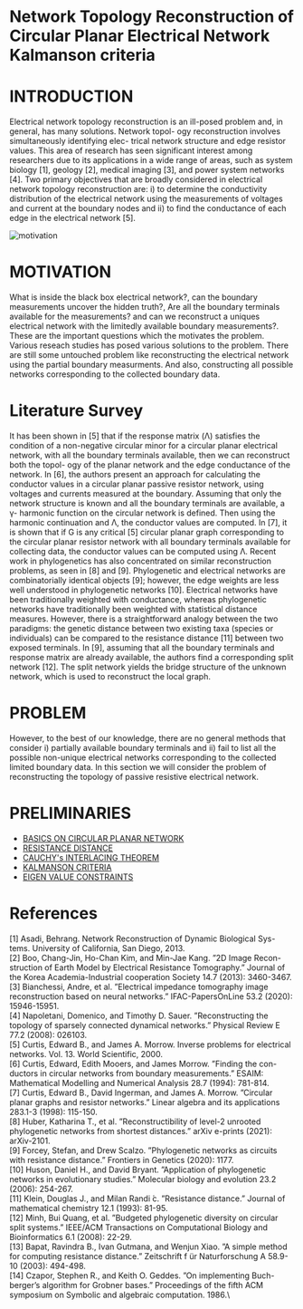 # Network Topology Reconstruction of Circular Planar Electrical Network Kalmanson criteria
# INTRODUCTION
Electrical network topology reconstruction is an ill-posed
problem and, in general, has many solutions. Network topol-
ogy reconstruction involves simultaneously identifying elec-
trical network structure and edge resistor values. This area of
research has seen significant interest among researchers due
to its applications in a wide range of areas, such as system
biology [1], geology [2], medical imaging [3], and power
system networks [4]. Two primary objectives that are broadly
considered in electrical network topology reconstruction are:
i) to determine the conductivity distribution of the electrical
network using the measurements of voltages and current at
the boundary nodes and ii) to find the conductance of each
edge in the electrical network [5]. 

<div align="justify">
  
  ![motivation](https://github.com/ShivanB/Shivan-Biradar/blob/master/assets/img/motivation.jpg)

  </div>
  
# MOTIVATION
What is inside the black box electrical network?, can the boundary measurements uncover the hidden truth?, Are all the boundary terminals available for the measurements? and can we reconstruct a uniques electrical network with the limitedly available boundary measurements?. These are the important questions which the motivates the problem. Various reseach studies has posed various solutions to the problem. There are still some untouched problem like reconstructing the electrical network using the partial boundary measurments. And also, constructing all possible networks corresponding to the collected boundary data.

# Literature Survey
It has been shown in [5] that if the response matrix (Λ)
satisfies the condition of a non-negative circular minor for
a circular planar electrical network, with all the boundary
terminals available, then we can reconstruct both the topol-
ogy of the planar network and the edge conductance of
the network. In [6], the authors present an approach for
calculating the conductor values in a circular planar passive
resistor network, using voltages and currents measured at
the boundary. Assuming that only the network structure is
known and all the boundary terminals are available, a γ-
harmonic function on the circular network is defined. Then
using the harmonic continuation and Λ, the conductor values
are computed. In [7], it is shown that if G is any critical
[5] circular planar graph corresponding to the circular planar
resistor network with all boundary terminals available for
collecting data, the conductor values can be computed using Λ.
Recent work in phylogenetics has also concentrated on similar
reconstruction problems, as seen in [8] and [9]. Phylogenetic
and electrical networks are combinatorially identical objects
[9]; however, the edge weights are less well understood in
phylogenetic networks [10]. Electrical networks have been
traditionally weighted with conductance, whereas phylogenetic
networks have traditionally been weighted with statistical
distance measures. However, there is a straightforward analogy
between the two paradigms: the genetic distance between two
existing taxa (species or individuals) can be compared to the
resistance distance [11] between two exposed terminals. In [9],
assuming that all the boundary terminals and response matrix
are already available, the authors find a corresponding split
network [12]. The split network yields the bridge structure
of the unknown network, which is used to reconstruct the
local graph. 
# PROBLEM
However, to the best of our knowledge, there are
no general methods that consider i) partially available boundary
terminals and ii) fail to list all the possible non-unique electrical
networks corresponding to the collected limited boundary data.
In this section we will consider the problem of reconstructing the topology
of passive resistive electrical network.

# PRELIMINARIES
- [BASICS ON CIRCULAR PLANAR NETWORK](https://github.com/ShivanB/Shivan-Biradar/blob/master/preliminary.md)
- [RESISTANCE DISTANCE](https://github.com/ShivanB/Shivan-Biradar/blob/master/resistance_distance.md)
- [CAUCHY's INTERLACING THEOREM](https://github.com/ShivanB/Shivan-Biradar/blob/master/cauchy.md)
- [KALMANSON CRITERIA](https://github.com/ShivanB/Shivan-Biradar/blob/master/kalmanson.md)
- [EIGEN VALUE CONSTRAINTS](https://github.com/ShivanB/Shivan-Biradar/blob/master/Eigen_value_constraint.md)

# References
[1] Asadi, Behrang. Network Reconstruction of Dynamic Biological Sys-
tems. University of California, San Diego, 2013.\
[2] Boo, Chang-Jin, Ho-Chan Kim, and Min-Jae Kang. ”2D Image Recon-
struction of Earth Model by Electrical Resistance Tomography.” Journal
of the Korea Academia-Industrial cooperation Society 14.7 (2013):
3460-3467.\
[3] Bianchessi, Andre, et al. ”Electrical impedance tomography image
reconstruction based on neural networks.” IFAC-PapersOnLine 53.2
(2020): 15946-15951.\
[4] Napoletani, Domenico, and Timothy D. Sauer. ”Reconstructing the
topology of sparsely connected dynamical networks.” Physical Review
E 77.2 (2008): 026103.\
[5] Curtis, Edward B., and James A. Morrow. Inverse problems for electrical
networks. Vol. 13. World Scientific, 2000.\
[6] Curtis, Edward, Edith Mooers, and James Morrow. ”Finding the con-
ductors in circular networks from boundary measurements.” ESAIM:
Mathematical Modelling and Numerical Analysis 28.7 (1994): 781-814.\
[7] Curtis, Edward B., David Ingerman, and James A. Morrow. ”Circular
planar graphs and resistor networks.” Linear algebra and its applications
283.1-3 (1998): 115-150.\
[8] Huber, Katharina T., et al. ”Reconstructibility of level-2 unrooted
phylogenetic networks from shortest distances.” arXiv e-prints (2021):
arXiv-2101.\
[9] Forcey, Stefan, and Drew Scalzo. ”Phylogenetic networks as circuits
with resistance distance.” Frontiers in Genetics (2020): 1177.\
[10] Huson, Daniel H., and David Bryant. ”Application of phylogenetic
networks in evolutionary studies.” Molecular biology and evolution 23.2
(2006): 254-267.\
[11] Klein, Douglas J., and Milan Randi ́c. ”Resistance distance.” Journal of
mathematical chemistry 12.1 (1993): 81-95.\
[12] Minh, Bui Quang, et al. ”Budgeted phylogenetic diversity on circular
split systems.” IEEE/ACM Transactions on Computational Biology and
Bioinformatics 6.1 (2008): 22-29.\
[13] Bapat, Ravindra B., Ivan Gutmana, and Wenjun Xiao. ”A simple method
for computing resistance distance.” Zeitschrift f ̈ur Naturforschung A
58.9-10 (2003): 494-498.\
[14] Czapor, Stephen R., and Keith O. Geddes. ”On implementing Buch-
berger’s algorithm for Grobner bases.” Proceedings of the fifth ACM
symposium on Symbolic and algebraic computation. 1986.\
